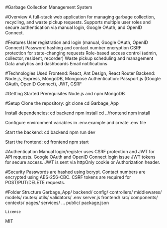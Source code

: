 #Garbage Collection Management System

#Overview
A full-stack web application for managing garbage collection, recycling, and waste pickup requests. Supports multiple user roles and secure authentication via manual login, Google OAuth, and OpenID Connect.

#Features
User registration and login (manual, Google OAuth, OpenID Connect)
Password hashing and contact number encryption
CSRF protection for state-changing requests
Role-based access control (admin, collector, resident, recorder)
Waste pickup scheduling and management
Data analytics and dashboards
Email notifications

#Technologies Used
Frontend: React, Ant Design, React Router
Backend: Node.js, Express, MongoDB, Mongoose
Authentication: Passport.js (Google OAuth, OpenID Connect), JWT, CSRF

#Getting Started
Prerequisites
    Node.js and npm
    MongoDB

#Setup
Clone the repository:
git clone <repo-url>
cd Garbage_App

Install dependencies:
cd backend
npm install
cd ../frontend
npm install

Configure environment variables in .env.example and create .env file

Start the backend:
cd backend
npm run dev

Start the frontend:
cd frontend
npm start

#Authentication
Manual login/register uses CSRF protection and JWT for API requests.
Google OAuth and OpenID Connect login issue JWT tokens for secure access.
JWT is sent via httpOnly cookie or Authorization header.

#Security
Passwords are hashed using bcrypt.
Contact numbers are encrypted using AES-256-CBC.
CSRF tokens are required for POST/PUT/DELETE requests.

#Folder Structure
Garbage_App/
  backend/
    config/
    controllers/
    middlewares/
    models/
    routes/
    utils/
    validators/
    .env
    server.js
  frontend/
    src/
      components/
      contexts/
      pages/
      services/
      ...
    public/
    package.json

    License
MIT

